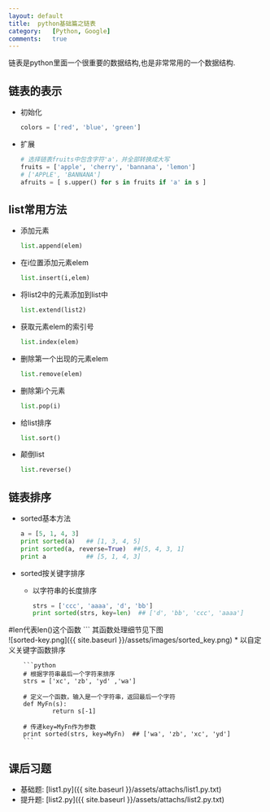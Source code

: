 ```yaml
---
layout:	default
title:	python基础篇之链表
category:	[Python, Google]
comments:	true
---
```

链表是python里面一个很重要的数据结构,也是非常常用的一个数据结构.



## 链表的表示
* 初始化
	
	```python
	colors = ['red', 'blue', 'green']
	```
* 扩展
	
	```python
	# 选择链表fruits中包含字符'a'，并全部转换成大写
	fruits = ['apple', 'cherry', 'bannana', 'lemon']
	# ['APPLE', 'BANNANA']
	afruits = [ s.upper() for s in fruits if 'a' in s ]
	```

## list常用方法
* 添加元素

	```python
	list.append(elem)
	```
* 在i位置添加元素elem

	```python
	list.insert(i,elem)
	```
* 将list2中的元素添加到list中

	```python
	list.extend(list2)
	```
* 获取元素elem的索引号
	
	```python
	list.index(elem)
	```
* 删除第一个出现的元素elem
	
	```python
	list.remove(elem)
	```
* 删除第i个元素

	```python
	list.pop(i)
	```
* 给list排序

	```python
	list.sort()
	```
* 颠倒list

	```python
	list.reverse()
	```

## 链表排序
* sorted基本方法

	```python
	a = [5, 1, 4, 3]
	print sorted(a)   ## [1, 3, 4, 5]
	print sorted(a, reverse=True)  ##[5, 4, 3, 1]
	print a           ## [5, 1, 4, 3]
	```
* sorted按关键字排序
	* 以字符串的长度排序
		
		```python
		strs = ['ccc', 'aaaa', 'd', 'bb']
		print sorted(strs, key=len)  ## ['d', 'bb', 'ccc', 'aaaa']
#len代表len()这个函数
		```
		其函数处理细节见下图  
![sorted-key.png]({{ site.baseurl }}/assets/images/sorted_key.png)
	* 以自定义关键字函数排序

		```python
		# 根据字符串最后一个字符来排序
		strs = ['xc', 'zb', 'yd' ,'wa']

		# 定义一个函数，输入是一个字符串，返回最后一个字符
		def MyFn(s):
			    return s[-1]

		# 传递key=MyFn作为参数
		print sorted(strs, key=MyFn)  ## ['wa', 'zb', 'xc', 'yd']
		```

	
## 课后习题
* 基础题: [list1.py]({{ site.baseurl }}/assets/attachs/list1.py.txt)
* 提升题: [list2.py]({{ site.baseurl }}/assets/attachs/list2.py.txt)
